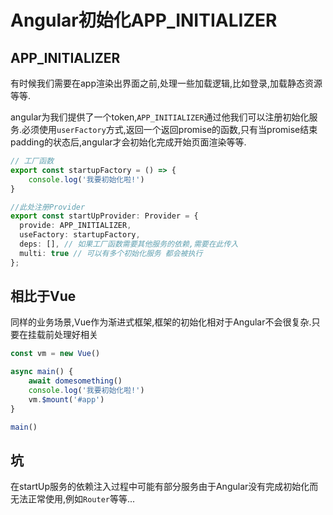 # Angular初始化APP_INITIALIZER

## APP_INITIALIZER

有时候我们需要在app渲染出界面之前,处理一些加载逻辑,比如登录,加载静态资源等等.

angular为我们提供了一个token,`APP_INITIALIZER`通过他我们可以注册初始化服务.必须使用`userFactory`方式,返回一个返回promise的函数,只有当promise结束padding的状态后,angular才会初始化完成开始页面渲染等等.

```ts
// 工厂函数
export const startupFactory = () => {
    console.log('我要初始化啦!')
}

//此处注册Provider
export const startUpProvider: Provider = {
  provide: APP_INITIALIZER,
  useFactory: startupFactory,
  deps: [], // 如果工厂函数需要其他服务的依赖,需要在此传入
  multi: true // 可以有多个初始化服务 都会被执行
};
```

## 相比于Vue

同样的业务场景,Vue作为渐进式框架,框架的初始化相对于Angular不会很复杂.只要在挂载前处理好相关

```js
const vm = new Vue()

async main() {
    await domesomething()
    console.log('我要初始化啦!')
    vm.$mount('#app')
}

main()

```

## 坑

在startUp服务的依赖注入过程中可能有部分服务由于Angular没有完成初始化而无法正常使用,例如`Router`等等...
